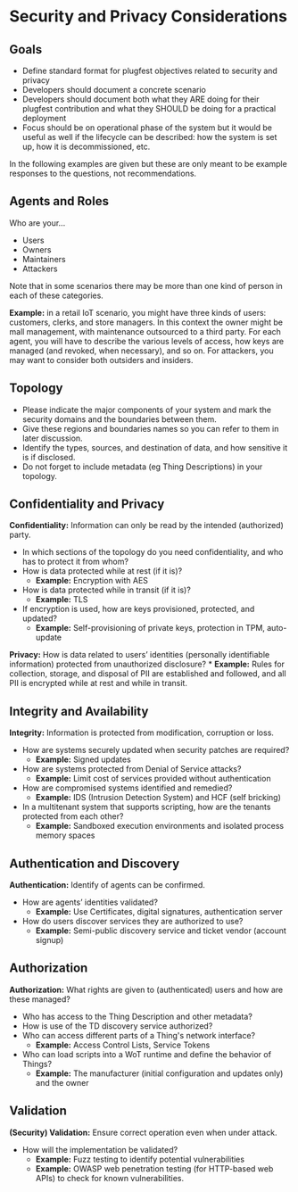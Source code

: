 # Security and Privacy Considerations

## Goals
- Define standard format for plugfest objectives related to security and privacy
- Developers should document a concrete scenario
- Developers should document both what they ARE doing for their plugfest contribution
  and what they SHOULD be doing for a practical deployment
- Focus should be on operational phase of the system but it would be useful as well
  if the lifecycle can be described: how the system is set up, how it is decommissioned, etc.

In the following examples are given but these are only meant to be example
responses to the questions, not recommendations.

## Agents and Roles
Who are your...
- Users
- Owners
- Maintainers
- Attackers

Note that in some scenarios there may be more than one kind of person in each of these categories.

**Example:** in a retail IoT scenario,
you might have three kinds of users: customers, clerks, and store managers.
In this context the owner might be mall management, with maintenance outsourced to a third party.
For each agent, you will have to describe the various levels of access,
how keys are managed (and revoked, when necessary), and so on.
For attackers, you may want to consider both outsiders and insiders.

## Topology
- Please indicate the major components of your system
  and mark the security domains and the boundaries between them.
- Give these regions and boundaries names so you can refer to them in later discussion.
- Identify the types, sources, and destination of data, and how sensitive it is if disclosed.
- Do not forget to include metadata (eg Thing Descriptions) in your topology.

## Confidentiality and Privacy
**Confidentiality:** Information can only be read by the intended (authorized) party.
- In which sections of the topology do you need confidentiality,
  and who has to protect it from whom?
- How is data protected while at rest (if it is)?
    * **Example:** Encryption with AES
- How is data protected while in transit (if it is)? 
    * **Example:** TLS
- If encryption is used, how are keys provisioned, protected, and updated?
    * **Example:** Self-provisioning of private keys, protection in TPM, auto-update

**Privacy:** How is data related to users’ identities (personally identifiable information)
protected from unauthorized disclosure?
    * **Example:** Rules for collection, storage,
      and disposal of PII are established and followed, and all PII is
      encrypted while at rest and while in transit.

## Integrity and Availability
**Integrity:** Information is protected from modification, corruption or loss.
- How are systems securely updated when security patches are required?  
    * **Example:** Signed updates
- How are systems protected from Denial of Service attacks?
    * **Example:** Limit cost of services provided without authentication
- How are compromised systems identified and remedied?
    * **Example:** IDS (Intrusion Detection System) and HCF (self bricking)
- In a multitenant system that supports scripting,
  how are the tenants protected from each other?
    * **Example:** Sandboxed execution environments and isolated process memory spaces

## Authentication and Discovery
**Authentication:** Identify of agents can be confirmed.
- How are agents’ identities validated?
    * **Example:** Use Certificates, digital signatures, authentication server
- How do users discover services they are authorized to use?
    * **Example:** Semi-public discovery service and ticket vendor (account signup)
    
## Authorization
**Authorization:** What rights are given to (authenticated) users and how are these managed?
- Who has access to the Thing Description and other metadata?
- How is use of the TD discovery service authorized?
- Who can access different parts of a Thing's network interface?
    * **Example:** Access Control Lists, Service Tokens
- Who can load scripts into a WoT runtime and define the behavior of Things?
    * **Example:** The manufacturer (initial configuration and updates only) and the owner

## Validation
**(Security) Validation:** Ensure correct operation even when under attack.
- How will the implementation be validated?
    * **Example:** Fuzz testing to identify potential vulnerabilities
    * **Example:** OWASP web penetration testing (for HTTP-based web APIs) to
      check for known vulnerabilities.
